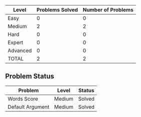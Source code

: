 |Level|Problems Solved|Number of Problems|
|-----|---------------|------------------|
|Easy|0|0|
|Medium|2|2|
|Hard|0|0|
|Expert|0|0|
|Advanced|0|0|
|TOTAL|2|2|


Problem Status
---
|Problem|Level|Status|
|-------|-----|------|
|Words Score|Medium|Solved|
|Default Argument|Medium|Solved|
